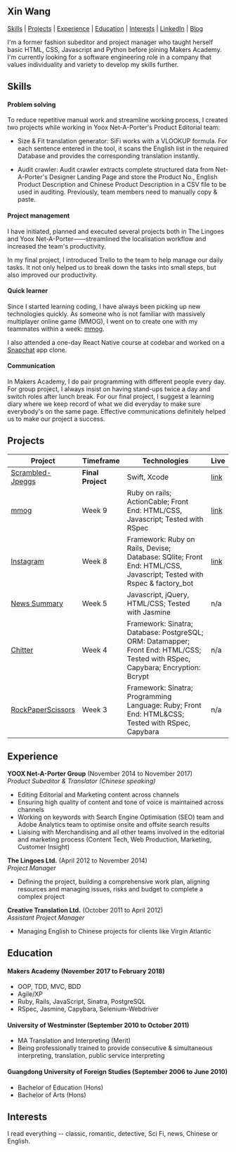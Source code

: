## Xin Wang

[Skills](#skills) | [Projects](#projects) | [Experience](#experience) | [Education](#education) | [Interests](#interests) | [LinkedIn](https://www.linkedin.com/in/xin-wang-9b9b4524/) | [Blog](https://medium.com/@shellywangxin)

I'm a former fashion subeditor and project manager who taught herself basic HTML, CSS, Javascript and Python before joining Makers Academy. I'm currently looking for a software engineering role in a company that values individuality and variety to develop my skills further.

## Skills

#### Problem solving
  To reduce repetitive manual work and streamline working process, I created two projects while working in Yoox Net-A-Porter's Product Editorial team:  

  - Size & Fit translation generator:
    SiFi works with a VLOOKUP formula. For each sentence entered in the tool, it scans the English list in the required Database and provides the corresponding translation instantly.

  - Audit crawler:
    Audit crawler extracts complete structured data from Net-A-Porter's Designer Landing Page and store the Product No., English Product Description and Chinese Product Description in a CSV file to be used in auditing. Previously, team members need to manually copy & paste.

#### Project management
  I have initiated, planned and executed several projects both in The Lingoes and Yoox Net-A-Porter——streamlined the localisation workflow and increased the team's productivity.

  In my final project, I introduced Trello to the team to help manage our daily tasks. It not only helped us to break down the tasks into small steps, but also improved our productivity.

#### Quick learner
  Since I started learning coding, I have always been picking up new technologies quickly. As someone who is not familiar with massively multiplayer online game (MMOG), I went on to create one with my teammates within a week: [mmog](https://github.com/Xin00163/mmog).

  I also attended a one-day React Native course at codebar and worked on a [Snapchat](https://github.com/Xin00163/SnapApp) app clone.


#### Communication
  In Makers Academy, I do pair programming with different people every day. For group project, I always insist on having stand-ups twice a day and switch roles after lunch break. For our final project, I suggest a learning diary where we keep record of what we did everyday to make sure everybody's on the same page. Effective communications definitely helped us to make our project a success.


## Projects
| Project                                                                                                                        | Timeframe                                                                                         | Technologies                                        | Live                                         
|---------------------------------------------------------------------------------------------------------------------------------|--------------------------------------------------------------------------------------------------|-------------------------------------------------------|-------------------------------------------------------|
| [Scrambled-Jpeggs](https://github.com/GeorgeWhiting/Scrambled-Jpeggs) | **Final Project**  | Swift, Xcode |  [link](https://www.facebook.com/MakersAcademy/videos/1589442717816106/?t=1386) |
| [mmog](https://github.com/Xin00163/mmog) | Week 9  | Ruby on rails; ActionCable; Front End: HTML/CSS, Javascript; Tested with RSpec| [link](http://strepsils.herokuapp.com/game) |
| [Instagram](https://github.com/Xin00163/instagram-challenge) |  Week 8  | Framework: Ruby on Rails, Devise; Database: SQlite; Front End: HTML/CSS, Javascript; Tested with Rspec & factory_bot | [link](https://xin-instagram.herokuapp.com/) |
| [News Summary](https://github.com/Xin00163/news-summary-challenge) | Week 5 | Javascript, jQuery, HTML/CSS; Tested with Jasmine | n/a |
| [Chitter](https://github.com/Xin00163/chitter-challenge) | Week 4 | Framework: Sinatra; Database: PostgreSQL; ORM: Datamapper; Front End: HTML/CSS; Tested with RSpec, Capybara; Encryption: Bcrypt| n/a |
| [RockPaperScissors](https://github.com/Xin00163/rps-challenge) | Week 3 | Framework: Sinatra; Programming Language: Ruby; Front End: HTML&CSS; Tested with RSpec, Capybara| n/a |

## Experience

**YOOX Net-A-Porter Group** (November 2014 to November 2017)    
*Product Subeditor & Translator (Chinese speaking)*  
- Editing Editorial and Marketing content across channels
- Ensuring high quality of content and tone of voice is maintained across channels
- Working on keywords with Search Engine Optimisation (SEO) team and Adobe Analytics team to optimise onsite and offsite search results
- Liaising with Merchandising and all other teams involved in the editorial and marketing process (Content Tech, Web Production, Marketing, Customer Insight)

**The Lingoes Ltd.** (April 2012 to November 2014)   
*Project Manager*  
- Defining the project, building a comprehensive work plan, aligning resources and managing issues, risks and budget to complete a complex project

**Creative Translation Ltd.**	(October 2011 to April 2012)   
*Assistant Project Manager*  
- Managing English to Chinese projects for clients like Virgin Atlantic

## Education

#### Makers Academy (November 2017 to February 2018)

- OOP, TDD, MVC, BDD
- Agile/XP
- Ruby, Rails, JavaScript, Sinatra, PostgreSQL
- RSpec, Jasmine, Capybara, Selenium-Webdriver

#### University of Westminster (September 2010 to October 2011)

- MA Translation and Interpreting (Merit)
- Being professionally trained to provide consecutive & simultaneous interpreting, translation, public service interpreting

#### Guangdong University of Foreign Studies (September 2006 to June 2010)

- Bachelor of Education (Hons)
- Bachelor of Arts (Hons)

## Interests
I read everything -- classic, romantic, detective, Sci Fi, news, Chinese or English.
